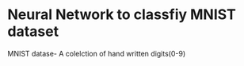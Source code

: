 # Neural Network to classfiy MNIST dataset 

MNIST datase- A colelction of hand written digits(0-9)
